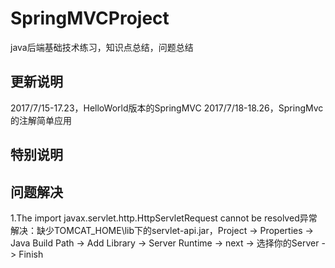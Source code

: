 # SpringMVCProject
java后端基础技术练习，知识点总结，问题总结
## 更新说明
2017/7/15-17.23，HelloWorld版本的SpringMVC
2017/7/18-18.26，SpringMvc的注解简单应用

## 特别说明


## 问题解决
1.The import javax.servlet.http.HttpServletRequest cannot be resolved异常<br>
解决：缺少TOMCAT_HOME\lib下的servlet-api.jar，Project -> Properties -> Java Build Path -> Add Library -> Server Runtime -> next -> 选择你的Server -> Finish<br>
